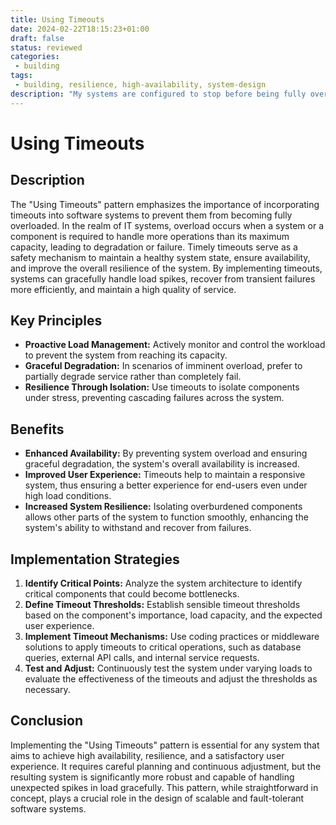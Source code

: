 ```yaml
---
title: Using Timeouts
date: 2024-02-22T18:15:23+01:00
draft: false
status: reviewed
categories: 
 - building
tags: 
 - building, resilience, high-availability, system-design
description: "My systems are configured to stop before being fully overloaded."
---
```


# Using Timeouts

## Description
The "Using Timeouts" pattern emphasizes the importance of incorporating timeouts into software systems to prevent them from becoming fully overloaded. In the realm of IT systems, overload occurs when a system or a component is required to handle more operations than its maximum capacity, leading to degradation or failure. Timely timeouts serve as a safety mechanism to maintain a healthy system state, ensure availability, and improve the overall resilience of the system. By implementing timeouts, systems can gracefully handle load spikes, recover from transient failures more efficiently, and maintain a high quality of service.

## Key Principles
- **Proactive Load Management:** Actively monitor and control the workload to prevent the system from reaching its capacity.
- **Graceful Degradation:** In scenarios of imminent overload, prefer to partially degrade service rather than completely fail.
- **Resilience Through Isolation:** Use timeouts to isolate components under stress, preventing cascading failures across the system.

## Benefits
- **Enhanced Availability:** By preventing system overload and ensuring graceful degradation, the system's overall availability is increased.
- **Improved User Experience:** Timeouts help to maintain a responsive system, thus ensuring a better experience for end-users even under high load conditions.
- **Increased System Resilience:** Isolating overburdened components allows other parts of the system to function smoothly, enhancing the system's ability to withstand and recover from failures.

## Implementation Strategies
1. **Identify Critical Points:** Analyze the system architecture to identify critical components that could become bottlenecks.
2. **Define Timeout Thresholds:** Establish sensible timeout thresholds based on the component's importance, load capacity, and the expected user experience.
3. **Implement Timeout Mechanisms:** Use coding practices or middleware solutions to apply timeouts to critical operations, such as database queries, external API calls, and internal service requests.
4. **Test and Adjust:** Continuously test the system under varying loads to evaluate the effectiveness of the timeouts and adjust the thresholds as necessary.

## Conclusion
Implementing the "Using Timeouts" pattern is essential for any system that aims to achieve high availability, resilience, and a satisfactory user experience. It requires careful planning and continuous adjustment, but the resulting system is significantly more robust and capable of handling unexpected spikes in load gracefully. This pattern, while straightforward in concept, plays a crucial role in the design of scalable and fault-tolerant software systems.